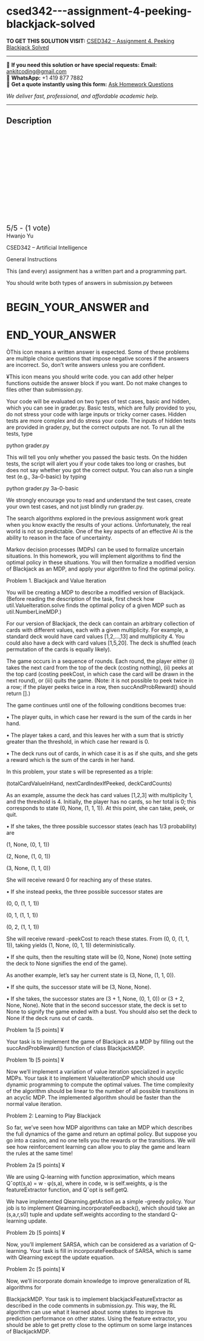 # csed342---assignment-4-peeking-blackjack-solved
**TO GET THIS SOLUTION VISIT:** [CSED342 – Assignment 4. Peeking Blackjack Solved](https://www.ankitcodinghub.com/product/csed342-assignment-4-peeking-blackjack-solved/)


---

📩 **If you need this solution or have special requests:** **Email:** ankitcoding@gmail.com  
📱 **WhatsApp:** +1 419 877 7882  
📄 **Get a quote instantly using this form:** [Ask Homework Questions](https://www.ankitcodinghub.com/services/ask-homework-questions/)

*We deliver fast, professional, and affordable academic help.*

---

<h2>Description</h2>



<div class="kk-star-ratings kksr-auto kksr-align-center kksr-valign-top" data-payload="{&quot;align&quot;:&quot;center&quot;,&quot;id&quot;:&quot;115694&quot;,&quot;slug&quot;:&quot;default&quot;,&quot;valign&quot;:&quot;top&quot;,&quot;ignore&quot;:&quot;&quot;,&quot;reference&quot;:&quot;auto&quot;,&quot;class&quot;:&quot;&quot;,&quot;count&quot;:&quot;1&quot;,&quot;legendonly&quot;:&quot;&quot;,&quot;readonly&quot;:&quot;&quot;,&quot;score&quot;:&quot;5&quot;,&quot;starsonly&quot;:&quot;&quot;,&quot;best&quot;:&quot;5&quot;,&quot;gap&quot;:&quot;4&quot;,&quot;greet&quot;:&quot;Rate this product&quot;,&quot;legend&quot;:&quot;5\/5 - (1 vote)&quot;,&quot;size&quot;:&quot;24&quot;,&quot;title&quot;:&quot;CSED342 - Assignment 4. Peeking Blackjack Solved&quot;,&quot;width&quot;:&quot;138&quot;,&quot;_legend&quot;:&quot;{score}\/{best} - ({count} {votes})&quot;,&quot;font_factor&quot;:&quot;1.25&quot;}">

<div class="kksr-stars">

<div class="kksr-stars-inactive">
            <div class="kksr-star" data-star="1" style="padding-right: 4px">


<div class="kksr-icon" style="width: 24px; height: 24px;"></div>
        </div>
            <div class="kksr-star" data-star="2" style="padding-right: 4px">


<div class="kksr-icon" style="width: 24px; height: 24px;"></div>
        </div>
            <div class="kksr-star" data-star="3" style="padding-right: 4px">


<div class="kksr-icon" style="width: 24px; height: 24px;"></div>
        </div>
            <div class="kksr-star" data-star="4" style="padding-right: 4px">


<div class="kksr-icon" style="width: 24px; height: 24px;"></div>
        </div>
            <div class="kksr-star" data-star="5" style="padding-right: 4px">


<div class="kksr-icon" style="width: 24px; height: 24px;"></div>
        </div>
    </div>

<div class="kksr-stars-active" style="width: 138px;">
            <div class="kksr-star" style="padding-right: 4px">


<div class="kksr-icon" style="width: 24px; height: 24px;"></div>
        </div>
            <div class="kksr-star" style="padding-right: 4px">


<div class="kksr-icon" style="width: 24px; height: 24px;"></div>
        </div>
            <div class="kksr-star" style="padding-right: 4px">


<div class="kksr-icon" style="width: 24px; height: 24px;"></div>
        </div>
            <div class="kksr-star" style="padding-right: 4px">


<div class="kksr-icon" style="width: 24px; height: 24px;"></div>
        </div>
            <div class="kksr-star" style="padding-right: 4px">


<div class="kksr-icon" style="width: 24px; height: 24px;"></div>
        </div>
    </div>
</div>


<div class="kksr-legend" style="font-size: 19.2px;">
            5/5 - (1 vote)    </div>
    </div>
Hwanjo Yu

CSED342 – Artificial Intelligence

General Instructions

This (and every) assignment has a written part and a programming part.

You should write both types of answers in submission.py between

# BEGIN_YOUR_ANSWER and

# END_YOUR_ANSWER

ÒThis icon means a written answer is expected. Some of these problems are multiple choice questions that impose negative scores if the answers are incorrect. So, don’t write answers unless you are confident.

¥This icon means you should write code. you can add other helper functions outside the answer block if you want. Do not make changes to files other than submission.py.

Your code will be evaluated on two types of test cases, basic and hidden, which you can see in grader.py. Basic tests, which are fully provided to you, do not stress your code with large inputs or tricky corner cases. Hidden tests are more complex and do stress your code. The inputs of hidden tests are provided in grader.py, but the correct outputs are not. To run all the tests, type

python grader.py

This will tell you only whether you passed the basic tests. On the hidden tests, the script will alert you if your code takes too long or crashes, but does not say whether you got the correct output. You can also run a single test (e.g., 3a-0-basic) by typing

python grader.py 3a-0-basic

We strongly encourage you to read and understand the test cases, create your own test cases, and not just blindly run grader.py.

The search algorithms explored in the previous assignment work great when you know exactly the results of your actions. Unfortunately, the real world is not so predictable. One of the key aspects of an effective AI is the ability to reason in the face of uncertainty.

Markov decision processes (MDPs) can be used to formalize uncertain situations. In this homework, you will implement algorithms to find the optimal policy in these situations. You will then formalize a modified version of Blackjack as an MDP, and apply your algorithm to find the optimal policy.

Problem 1. Blackjack and Value Iteration

You will be creating a MDP to describe a modified version of Blackjack. (Before reading the description of the task, first check how util.ValueIteration.solve finds the optimal policy of a given MDP such as util.NumberLineMDP.)

For our version of Blackjack, the deck can contain an arbitrary collection of cards with different values, each with a given multiplicity. For example, a standard deck would have card values [1,2,…,13] and multiplicity 4. You could also have a deck with card values [1,5,20]. The deck is shuffled (each permutation of the cards is equally likely).

The game occurs in a sequence of rounds. Each round, the player either (i) takes the next card from the top of the deck (costing nothing), (ii) peeks at the top card (costing peekCost, in which case the card will be drawn in the next round), or (iii) quits the game. (Note: it is not possible to peek twice in a row; if the player peeks twice in a row, then succAndProbReward() should return [].)

The game continues until one of the following conditions becomes true:

• The player quits, in which case her reward is the sum of the cards in her hand.

• The player takes a card, and this leaves her with a sum that is strictly greater than the threshold, in which case her reward is 0.

• The deck runs out of cards, in which case it is as if she quits, and she gets a reward which is the sum of the cards in her hand.

In this problem, your state s will be represented as a triple:

(totalCardValueInHand, nextCardIndexIfPeeked, deckCardCounts)

As an example, assume the deck has card values [1,2,3] with multiplicity 1, and the threshold is 4. Initially, the player has no cards, so her total is 0; this corresponds to state (0, None, (1, 1, 1)). At this point, she can take, peek, or quit.

• If she takes, the three possible successor states (each has 1/3 probability) are

(1, None, (0, 1, 1))

(2, None, (1, 0, 1))

(3, None, (1, 1, 0))

She will receive reward 0 for reaching any of these states.

• If she instead peeks, the three possible successor states are

(0, 0, (1, 1, 1))

(0, 1, (1, 1, 1))

(0, 2, (1, 1, 1))

She will receive reward -peekCost to reach these states. From (0, 0, (1, 1, 1)), taking yields (1, None, (0, 1, 1)) deterministically.

• If she quits, then the resulting state will be (0, None, None) (note setting the deck to None signifies the end of the game).

As another example, let’s say her current state is (3, None, (1, 1, 0)).

• If she quits, the successor state will be (3, None, None).

• If she takes, the successor states are (3 + 1, None, (0, 1, 0)) or (3 + 2, None, None). Note that in the second successor state, the deck is set to None to signify the game ended with a bust. You should also set the deck to None if the deck runs out of cards.

Problem 1a [5 points] ¥

Your task is to implement the game of Blackjack as a MDP by filling out the succAndProbReward() function of class BlackjackMDP.

Problem 1b [5 points] ¥

Now we’ll implement a variation of value iteration specialized in acyclic MDPs. Your task it to implement ValueIterationDP which should use dynamic programming to compute the optimal values. The time complexity of the algorithm should be linear to the number of all possible transitions in an acyclic MDP. The implemented algorithm should be faster than the normal value iteration.

Problem 2: Learning to Play Blackjack

So far, we’ve seen how MDP algorithms can take an MDP which describes the full dynamics of the game and return an optimal policy. But suppose you go into a casino, and no one tells you the rewards or the transitions. We will see how reinforcement learning can allow you to play the game and learn the rules at the same time!

Problem 2a [5 points] ¥

We are using Q-learning with function approximation, which means Qˆopt(s,a) = w · φ(s,a), where in code, w is self.weights, φ is the featureExtractor function, and Qˆopt is self.getQ.

We have implemented Qlearning.getAction as a simple -greedy policy. Your job is to implement Qlearning.incorporateFeedback(), which should take an (s,a,r,s0) tuple and update self.weights according to the standard Q-learning update.

Problem 2b [5 points] ¥

Now, you’ll implement SARSA, which can be considered as a variation of Q-learning. Your task is fill in incorporateFeedback of SARSA, which is same with Qlearning except the update equation.

Problem 2c [5 points] ¥

Now, we’ll incorporate domain knowledge to improve generalization of RL algorithms for

BlackjackMDP. Your task is to implement blackjackFeatureExtractor as described in the code comments in submission.py. This way, the RL algorithm can use what it learned about some states to improve its prediction performance on other states. Using the feature extractor, you should be able to get pretty close to the optimum on some large instances of BlackjackMDP.
